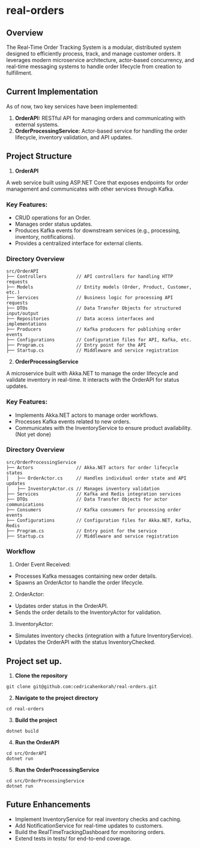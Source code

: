 # real-orders

## Overview

The Real-Time Order Tracking System is a modular, distributed system designed to efficiently process, track, and manage customer orders. It leverages modern microservice architecture, actor-based concurrency, and real-time messaging systems to handle order lifecycle from creation to fulfillment.

## Current Implementation

As of now, two key services have been implemented:

1. **OrderAPI:** RESTful API for managing orders and communicating with external systems.
2. **OrderProcessingService:** Actor-based service for handling the order lifecycle, inventory validation, and API updates.

## Project Structure

1. **OrderAPI**

A web service built using ASP.NET Core that exposes endpoints for order management and communicates with other services through Kafka.

### Key Features:

- CRUD operations for an Order.
- Manages order status updates.
- Produces Kafka events for downstream services (e.g., processing, inventory, notifications).
- Provides a centralized interface for external clients.

### Directory Overview

```shell
src/OrderAPI
├── Controllers           // API controllers for handling HTTP requests
├── Models                // Entity models (Order, Product, Customer, etc.)
├── Services              // Business logic for processing API requests
├── DTOs                  // Data Transfer Objects for structured input/output
├── Repositories          // Data access interfaces and implementations
├── Producers             // Kafka producers for publishing order events
├── Configurations        // Configuration files for API, Kafka, etc.
├── Program.cs            // Entry point for the API
├── Startup.cs            // Middleware and service registration
```

2. **OrderProcessingService**

A microservice built with Akka.NET to manage the order lifecycle and validate inventory in real-time. It interacts with the OrderAPI for status updates.

### Key Features:

- Implements Akka.NET actors to manage order workflows.
- Processes Kafka events related to new orders.
- Communicates with the InventoryService to ensure product availability. (Not yet done)

### Directory Overview

```shell
src/OrderProcessingService
├── Actors                // Akka.NET actors for order lifecycle states
│   ├── OrderActor.cs     // Handles individual order state and API updates
│   ├── InventoryActor.cs // Manages inventory validation
├── Services              // Kafka and Redis integration services
├── DTOs                  // Data Transfer Objects for actor communications
├── Consumers             // Kafka consumers for processing order events
├── Configurations        // Configuration files for Akka.NET, Kafka, Redis
├── Program.cs            // Entry point for the service
├── Startup.cs            // Middleware and service registration
```

### Workflow

1. Order Event Received:

- Processes Kafka messages containing new order details.
- Spawns an OrderActor to handle the order lifecycle.

2. OrderActor:

- Updates order status in the OrderAPI.
- Sends the order details to the InventoryActor for validation.

3. InventoryActor:

- Simulates inventory checks (integration with a future InventoryService).
- Updates the OrderAPI with the status InventoryChecked.

## Project set up.

1. **Clone the repository**

```shell
git clone git@github.com:cedricahenkorah/real-orders.git
```

2. **Navigate to the project directory**

```shell
cd real-orders
```

3. **Build the project**

```shell
dotnet build
```

4. **Run the OrderAPI**

```shell
cd src/OrderAPI
dotnet run
```

5. **Run the OrderProcessingService**

```shell
cd src/OrderProcessingService
dotnet run
```

## Future Enhancements

- Implement InventoryService for real inventory checks and caching.
- Add NotificationService for real-time updates to customers.
- Build the RealTimeTrackingDashboard for monitoring orders.
- Extend tests in tests/ for end-to-end coverage.
